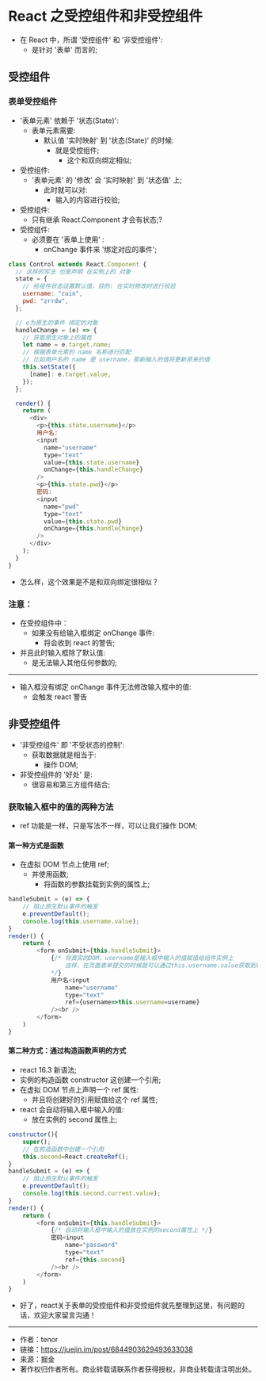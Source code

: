 # React 之受控组件和非受控组件

- 在 React 中，所谓 '受控组件' 和 '非受控组件':
  - 是针对 '表单' 而言的;

## 受控组件

### 表单受控组件

- '表单元素' 依赖于 '状态(State)':
  - 表单元素需要:
    - 默认值 '实时映射' 到 '状态(State)' 的时候:
      - 就是受控组件;
        - 这个和双向绑定相似;
- 受控组件:
  - '表单元素' 的 '修改' 会 '实时映射' 到 '状态值' 上;
    - 此时就可以对:
      - 输入的内容进行校验;
- 受控组件:
  - 只有继承 React.Component 才会有状态;?
- 受控组件:
  - 必须要在 '表单上使用' :
    - onChange 事件来 '绑定对应的事件';

```js
class Control extends React.Component {
  // 这样的写法 也是声明 在实例上的 对象
  state = {
    // 给组件状态设置默认值，目的: 在实时修改时进行校验
    username: "cain",
    pwd: "zrrdw",
  };

  // e为原生的事件 绑定的对象
  handleChange = (e) => {
    // 获取原生对象上的属性
    let name = e.target.name;
    // 根据表单元素的 name 名称进行匹配
    // 比如用户名的 name 是 username，那新输入的值将更新原来的值
    this.setState({
      [name]: e.target.value,
    });
  };

  render() {
    return (
      <div>
        <p>{this.state.username}</p>
        用户名:
        <input
          name="username"
          type="text"
          value={this.state.username}
          onChange={this.handleChange}
        />
        <p>{this.state.pwd}</p>
        密码:
        <input
          name="pwd"
          type="text"
          value={this.state.pwd}
          onChange={this.handleChange}
        />
      </div>
    );
  }
}
```

- 怎么样，这个效果是不是和双向绑定很相似？

### 注意：

- 在受控组件中：
  - 如果没有给输入框绑定 onChange 事件:
    - 将会收到 react 的警告;
- 并且此时输入框除了默认值:
  - 是无法输入其他任何参数的;

---

- 输入框没有绑定 onChange 事件无法修改输入框中的值:
  - 会触发 react 警告

## 非受控组件

- '非受控组件' 即 '不受状态的控制':
  - 获取数据就是相当于:
    - 操作 DOM;
- 非受控组件的 '好处' 是:
  - 很容易和第三方组件结合;

### 获取输入框中的值的两种方法

- ref 功能是一样，只是写法不一样，可以让我们操作 DOM;

#### 第一种方式是函数

- 在虚拟 DOM 节点上使用 ref;
  - 并使用函数;
    - 将函数的参数挂载到实例的属性上;

```js
handleSubmit = (e) => {
    // 阻止原生默认事件的触发
    e.preventDefault();
    console.log(this.username.value);
}
render() {
    return (
        <form onSubmit={this.handleSubmit}>
            {/* 将真实的DOM，username是输入框中输入的值赋值给组件实例上
                这样，在页面表单提交的时候就可以通过this.username.value获取到输入框输入的值
            */}
            用户名<input
                name="username"
                type="text"
                ref={username=>this.username=username}
            /><br />
        </form>
    )
}
```

#### 第二种方式：通过构造函数声明的方式

- react 16.3 新语法;
- 实例的构造函数 constructor 这创建一个引用;
- 在虚拟 DOM 节点上声明一个 ref 属性:
  - 并且将创建好的引用赋值给这个 ref 属性;
- react 会自动将输入框中输入的值:
  - 放在实例的 second 属性上;
```js
constructor(){
    super();
    // 在构造函数中创建一个引用
    this.second=React.createRef();
}
handleSubmit = (e) => {
    // 阻止原生默认事件的触发
    e.preventDefault();
    console.log(this.second.current.value);
}
render() {
    return (
        <form onSubmit={this.handleSubmit}>
            {/* 自动将输入框中输入的值放在实例的second属性上 */}
            密码<input
                name="password"
                type="text"
                ref={this.second}
            /><br />
        </form>
    )
}
```

- 好了，react关于表单的受控组件和非受控组件就先整理到这里，有问题的话，欢迎大家留言沟通！

---

- 作者：tenor
- 链接：https://juejin.im/post/6844903629493633038
- 来源：掘金
- 著作权归作者所有。商业转载请联系作者获得授权，非商业转载请注明出处。
